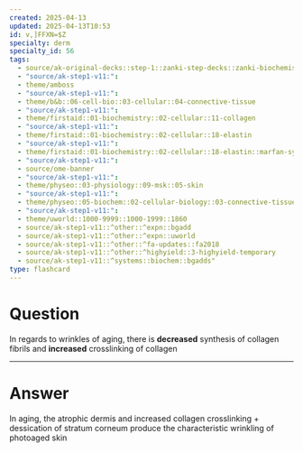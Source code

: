 ```yaml
---
created: 2025-04-13
updated: 2025-04-13T10:53
id: v,]FFXN=$Z
specialty: derm
specialty_id: 56
tags:
  - source/ak-original-decks::step-1::zanki-step-decks::zanki-biochemistry::molecular,-cellular,-genetics
  - "source/ak-step1-v11:": 
  - theme/amboss
  - "source/ak-step1-v11:": 
  - theme/b&b::06-cell-bio::03-cellular::04-connective-tissue
  - "source/ak-step1-v11:": 
  - theme/firstaid::01-biochemistry::02-cellular::11-collagen
  - "source/ak-step1-v11:": 
  - theme/firstaid::01-biochemistry::02-cellular::18-elastin
  - "source/ak-step1-v11:": 
  - theme/firstaid::01-biochemistry::02-cellular::18-elastin::marfan-syndrome
  - "source/ak-step1-v11:": 
  - source/ome-banner
  - "source/ak-step1-v11:": 
  - theme/physeo::03-physiology::09-msk::05-skin
  - "source/ak-step1-v11:": 
  - theme/physeo::05-biochem::02-cellular-biology::03-connective-tissue
  - "source/ak-step1-v11:": 
  - theme/uworld::1000-9999::1000-1999::1860
  - source/ak-step1-v11::^other::^expn::bgadd
  - source/ak-step1-v11::^other::^expn::uworld
  - source/ak-step1-v11::^other::^fa-updates::fa2018
  - source/ak-step1-v11::^other::^highyield::3-highyield-temporary
  - source/ak-step1-v11::^systems::biochem::bgadds"
type: flashcard
---
```


# Question
In regards to wrinkles of aging, there is **decreased** synthesis of collagen fibrils and **increased** crosslinking of collagen

---

# Answer
In aging, the atrophic dermis and increased collagen crosslinking + dessication of stratum corneum produce the characteristic wrinkling of photoaged skin